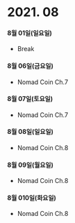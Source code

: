 # 2021. 08

#### 8월 01일(일요일)

- Break

#### 8월 06일(금요일)

- Nomad Coin Ch.7

#### 8월 07일(토요일)

- Nomad Coin Ch.7

#### 8월 08일(일요일)

- Nomad Coin Ch.8

#### 8월 09일(월요일)

- Nomad Coin Ch.8

#### 8월 010일(화요일)

- Nomad Coin Ch.8
